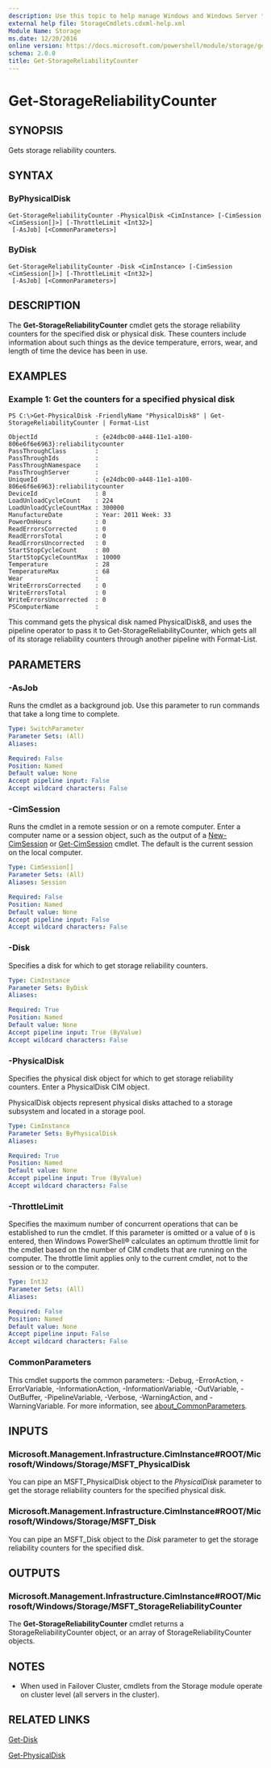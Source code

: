 ```yaml
---
description: Use this topic to help manage Windows and Windows Server technologies with Windows PowerShell.
external help file: StorageCmdlets.cdxml-help.xml
Module Name: Storage
ms.date: 12/20/2016
online version: https://docs.microsoft.com/powershell/module/storage/get-storagereliabilitycounter?view=windowsserver2016-ps&wt.mc_id=ps-gethelp
schema: 2.0.0
title: Get-StorageReliabilityCounter
---
```


# Get-StorageReliabilityCounter

## SYNOPSIS
Gets storage reliability counters.

## SYNTAX

### ByPhysicalDisk
```
Get-StorageReliabilityCounter -PhysicalDisk <CimInstance> [-CimSession <CimSession[]>] [-ThrottleLimit <Int32>]
 [-AsJob] [<CommonParameters>]
```

### ByDisk
```
Get-StorageReliabilityCounter -Disk <CimInstance> [-CimSession <CimSession[]>] [-ThrottleLimit <Int32>]
 [-AsJob] [<CommonParameters>]
```

## DESCRIPTION
The **Get-StorageReliabilityCounter** cmdlet gets the storage reliability counters for the specified disk or physical disk.
These counters include information about such things as the device temperature, errors, wear, and length of time the device has been in use.

## EXAMPLES

### Example 1: Get the counters for a specified physical disk
```
PS C:\>Get-PhysicalDisk -FriendlyName "PhysicalDisk8" | Get-StorageReliabilityCounter | Format-List

ObjectId                : {e24dbc00-a448-11e1-a100-806e6f6e6963}:reliabilitycounter
PassThroughClass        :
PassThroughIds          :
PassThroughNamespace    :
PassThroughServer       :
UniqueId                : {e24dbc00-a448-11e1-a100-806e6f6e6963}:reliabilitycounter
DeviceId                : 8
LoadUnloadCycleCount    : 224
LoadUnloadCycleCountMax : 300000
ManufactureDate         : Year: 2011 Week: 33
PowerOnHours            : 0
ReadErrorsCorrected     : 0
ReadErrorsTotal         : 0
ReadErrorsUncorrected   : 0
StartStopCycleCount     : 80
StartStopCycleCountMax  : 10000
Temperature             : 28
TemperatureMax          : 68
Wear                    :
WriteErrorsCorrected    : 0
WriteErrorsTotal        : 0
WriteErrorsUncorrected  : 0
PSComputerName          :
```

This command gets the physical disk named PhysicalDisk8, and uses the pipeline operator to pass it to Get-StorageReliabilityCounter, which gets all of its storage reliability counters through another pipeline with Format-List.

## PARAMETERS

### -AsJob
Runs the cmdlet as a background job. Use this parameter to run commands that take a long time to complete.

```yaml
Type: SwitchParameter
Parameter Sets: (All)
Aliases:

Required: False
Position: Named
Default value: None
Accept pipeline input: False
Accept wildcard characters: False
```

### -CimSession
Runs the cmdlet in a remote session or on a remote computer.
Enter a computer name or a session object, such as the output of a [New-CimSession](https://go.microsoft.com/fwlink/p/?LinkId=227967) or [Get-CimSession](https://go.microsoft.com/fwlink/p/?LinkId=227966) cmdlet.
The default is the current session on the local computer.

```yaml
Type: CimSession[]
Parameter Sets: (All)
Aliases: Session

Required: False
Position: Named
Default value: None
Accept pipeline input: False
Accept wildcard characters: False
```

### -Disk
Specifies a disk for which to get storage reliability counters.

```yaml
Type: CimInstance
Parameter Sets: ByDisk
Aliases:

Required: True
Position: Named
Default value: None
Accept pipeline input: True (ByValue)
Accept wildcard characters: False
```

### -PhysicalDisk
Specifies the physical disk object for which to get storage reliability counters.
Enter a PhysicalDisk CIM object.

PhysicalDisk objects represent physical disks attached to a storage subsystem and located in a storage pool.

```yaml
Type: CimInstance
Parameter Sets: ByPhysicalDisk
Aliases:

Required: True
Position: Named
Default value: None
Accept pipeline input: True (ByValue)
Accept wildcard characters: False
```

### -ThrottleLimit
Specifies the maximum number of concurrent operations that can be established to run the cmdlet.
If this parameter is omitted or a value of `0` is entered, then Windows PowerShell® calculates an optimum throttle limit for the cmdlet based on the number of CIM cmdlets that are running on the computer.
The throttle limit applies only to the current cmdlet, not to the session or to the computer.

```yaml
Type: Int32
Parameter Sets: (All)
Aliases:

Required: False
Position: Named
Default value: None
Accept pipeline input: False
Accept wildcard characters: False
```

### CommonParameters
This cmdlet supports the common parameters: -Debug, -ErrorAction, -ErrorVariable, -InformationAction, -InformationVariable, -OutVariable, -OutBuffer, -PipelineVariable, -Verbose, -WarningAction, and -WarningVariable. For more information, see [about_CommonParameters](https://go.microsoft.com/fwlink/?LinkID=113216).

## INPUTS

### Microsoft.Management.Infrastructure.CimInstance#ROOT/Microsoft/Windows/Storage/MSFT_PhysicalDisk
You can pipe an MSFT_PhysicalDisk object to the *PhysicalDisk* parameter to get the storage reliability counters for the specified physical disk.

### Microsoft.Management.Infrastructure.CimInstance#ROOT/Microsoft/Windows/Storage/MSFT_Disk
You can pipe an MSFT_Disk object to the *Disk* parameter to get the storage reliability counters for the specified disk.

## OUTPUTS

### Microsoft.Management.Infrastructure.CimInstance#ROOT/Microsoft/Windows/Storage/MSFT_StorageReliabilityCounter
The **Get-StorageReliabilityCounter** cmdlet returns a StorageReliabilityCounter object, or an array of StorageReliabilityCounter objects.

## NOTES

* When used in Failover Cluster, cmdlets from the Storage module operate on cluster level (all servers in the cluster).

## RELATED LINKS

[Get-Disk](./Get-Disk.md)

[Get-PhysicalDisk](./Get-PhysicalDisk.md)

